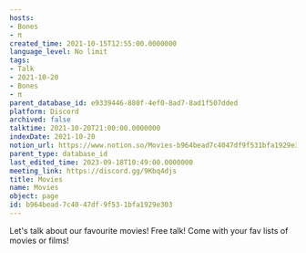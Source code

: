 ```yaml
---
hosts:
- Bones
- π
created_time: 2021-10-15T12:55:00.0000000
language_level: No limit
tags:
- Talk
- 2021-10-20
- Bones
- π
parent_database_id: e9339446-880f-4ef0-8ad7-8ad1f507dded
platform: Discord
archived: false
talktime: 2021-10-20T21:00:00.0000000
indexDate: 2021-10-20
notion_url: https://www.notion.so/Movies-b964bead7c4047df9f531bfa1929e303
parent_type: database_id
last_edited_time: 2023-09-18T10:49:00.0000000
meeting_link: https://discord.gg/9Kbq4djs
title: Movies
name: Movies
object: page
id: b964bead-7c40-47df-9f53-1bfa1929e303
---
```


Let's talk about our favourite movies!
Free talk! Come with your fav lists of movies or films!


